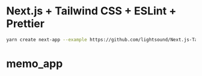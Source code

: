 # Next.js + Tailwind CSS + ESLint + Prettier

```bash
yarn create next-app --example https://github.com/lightsound/Next.js-TailwindCSS-ESLint-Prettier
```
# memo_app
